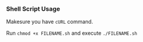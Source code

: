 ### Shell Script Usage

Makesure you have `cURL` command.

Run `chmod +x FILENAME.sh` and execute `./FILENAME.sh`